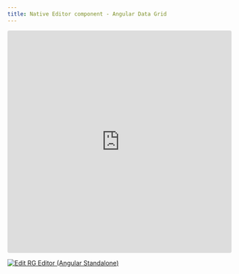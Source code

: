 ```yaml
---
title: Native Editor component - Angular Data Grid
---
```


<ClientOnly>
<iframe src="https://codesandbox.io/embed/lgc3pr?view=preview&module=%2Fsrc%2Fapp%2Fapp.component.ts&hidenavigation=1"
     style="width:100%; height: 500px; border:0; border-radius: 4px; overflow:hidden;"
     title="RG Editor (Angular Standalone)"
     allow="accelerometer; ambient-light-sensor; camera; encrypted-media; geolocation; gyroscope; hid; microphone; midi; payment; usb; vr; xr-spatial-tracking"
     sandbox="allow-forms allow-modals allow-popups allow-presentation allow-same-origin allow-scripts"
   ></iframe>
</ClientOnly>

[![Edit RG Editor (Angular Standalone)](https://codesandbox.io/static/img/play-codesandbox.svg)](https://codesandbox.io/p/sandbox/rg-editor-angular-standalone-lgc3pr)